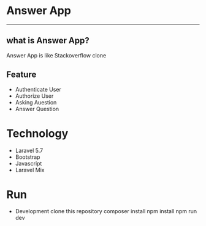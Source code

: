 # Answer App 
----
## what is Answer App?
Answer App is like Stackoverflow clone
## Feature
- Authenticate User 
- Authorize User
- Asking Auestion
- Answer Question
# Technology
- Laravel 5.7
- Bootstrap
- Javascript 
- Laravel Mix
# Run
- Development 
clone this repository
composer install
npm install
npm run dev

